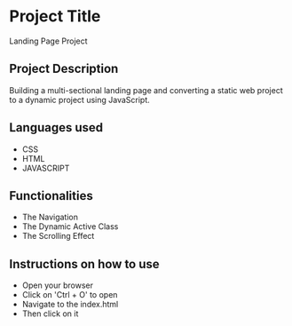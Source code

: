 # Project Title
Landing Page Project

## Project Description
Building a multi-sectional landing page and converting a static web project to a dynamic project using JavaScript. 

## Languages used
- CSS
- HTML
- JAVASCRIPT

## Functionalities
- The Navigation
- The Dynamic Active Class
- The Scrolling Effect

## Instructions on how to use
- Open your browser
- Click on 'Ctrl + O' to open
- Navigate to the index.html
- Then click on it

